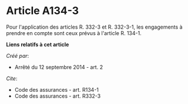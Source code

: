 # Article A134-3

Pour l'application des articles R. 332-3 et R. 332-3-1, les engagements à prendre en compte sont ceux prévus à l'article R.
134-1.

**Liens relatifs à cet article**

_Créé par_:

  - Arrêté du 12 septembre 2014 - art. 2

_Cite_:

  - Code des assurances - art. R134-1
  - Code des assurances - art. R332-3
